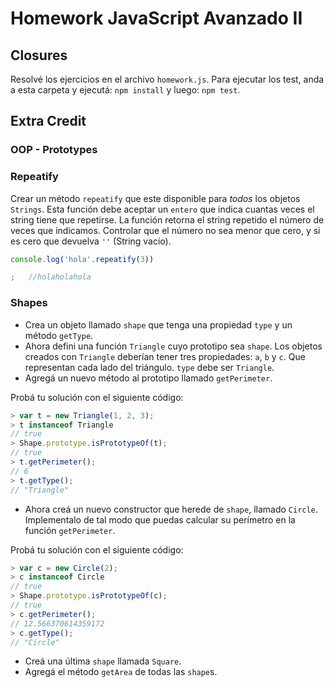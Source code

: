 # Homework JavaScript Avanzado II

## Closures

Resolvé los ejercicios en el archivo `homework.js`.
Para ejecutar los test, anda a esta carpeta y ejecutá:
`npm install` y luego:
`npm test`.

## Extra Credit

### OOP - Prototypes

### Repeatify

Crear un método `repeatify` que este disponible para _todos_ los objetos `Strings`. Esta función debe aceptar un `entero` que indica cuantas veces el string tiene que repetirse. La función retorna el string repetido el número de veces que indicamos. Controlar que el número no sea menor que cero, y si es cero que devuelva `''` (String vacío).

```javascript
console.log('hola'.repeatify(3))

;   //holaholahola
```

### Shapes

* Crea un objeto llamado `shape` que tenga una propiedad `type` y un método `getType`.
* Ahora defini una función `Triangle` cuyo prototipo sea `shape`. Los objetos creados con `Triangle` deberían tener tres propiedades: `a`, `b` y `c`. Que representan cada lado del triángulo. `type` debe ser `Triangle`.
* Agregá un nuevo método al prototipo llamado `getPerimeter`.

Probá tu solución con el siguiente código:

```javascript
> var t = new Triangle(1, 2, 3);
> t instanceof Triangle
// true
> Shape.prototype.isPrototypeOf(t);
// true
> t.getPerimeter();
// 6
> t.getType();
// "Triangle"
```

* Ahora creá un nuevo constructor que herede de `shape`, llamado `Circle`. Implementalo de tal modo que puedas calcular su perímetro en la función `getPerimeter`.

Probá tu solución con el siguiente código:

```javascript
> var c = new Circle(2);
> c instanceof Circle
// true
> Shape.prototype.isPrototypeOf(c);
// true
> c.getPerimeter();
// 12.566370614359172
> c.getType();
// "Circle"
```

* Creá una última `shape` llamada `Square`.
* Agregá el método `getArea` de todas las `shape`s.
